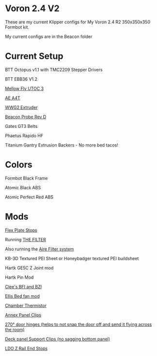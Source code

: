 # Voron 2.4 V2

These are my current Klipper configs for My Voron 2.4 R2 350x350x350 Formbot kit.

My current configs are in the Beacon folder

# Current Setup

BTT Octopus v1.1 with TMC2209 Stepper Drivers

BTT EBB36 V1.2

[Mellow Fly UTOC 3](https://mellow-3d.github.io/fly-utoc_general.html)

[AE A4T](https://github.com/Armchair-Heavy-Industries/A4T)

[WWG2 Extruder](https://github.com/tetsu97/WristWatch-G2-Extruder)

[Beacon Probe Rev D](https://beacon3d.com/product/beacon/)

Gates GT3 Belts

Phaetus Rapido HF

Titanium Gantry Extrusion Backers - No more bed tacos!

# Colors

Formbot Black Frame

Atomic Black ABS

Atomic Perfect Red ABS

# Mods

[Flex Plate Stops](https://www.printables.com/model/411428-voron-24-flex-plate-stops)

Running [THE FILTER](https://github.com/nateb16/VoronUsers/tree/master/printer_mods/nateb16/THE_FILTER)

Also running the [Aire Filter system](https://github.com/VoronManiac/V2.4-Aire/blob/main/README.md)

KB-3D Textured PEI Sheet or Honeybadger textured PEI buildsheet

Hartk GE5C Z Joint mod

Hartk Pin Mod

[Clee's BFI and BZI](https://github.com/clee/VoronBFI)

[Ellis Bed fan mod](https://github.com/VoronDesign/VoronUsers/tree/master/printer_mods/Ellis/Bed_Fans)

[Chamber Thermistor](https://github.com/VoronDesign/VoronUsers/tree/master/printer_mods/samwiseg0/extrusion_thermistor_mount)

[Annex Panel Clips](https://github.com/Annex-Engineering/Redoubt/tree/main/STLs/Panel_Mounting)

[270° door hinges (helps to not snap the door off and send it flying across the room)](https://github.com/VoronDesign/VoronUsers/tree/master/printer_mods/chrisrgonzales/270_degree_hinge)

[Deck panel Support Clips (no sagging bottom panel)](https://github.com/VoronDesign/VoronUsers/tree/master/printer_mods/wile-e1/Deck_Panel_Support_Clips)

[LDO Z Rail End Stops](https://github.com/MotorDynamicsLab/LDOVoron2/blob/main/STLs/z_rail_stop_x4.stl)
